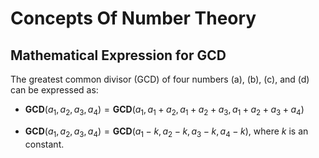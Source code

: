# Concepts Of Number Theory

## Mathematical Expression for GCD

The greatest common divisor (GCD) of four numbers \(a\), \(b\), \(c\), and \(d\) can be expressed as:


- $\textbf{GCD}(a_1, a_2, a_3, a_4) = \textbf{GCD}(a_1, a_1+a_2, a_1+a_2+a_3, a_1+a_2+a_3+a_4)$

- $\textbf{GCD}(a_1, a_2, a_3, a_4) = \textbf{GCD}(a_1 - k, a_2 - k, a_3 - k, a_4 - k)$, where $k$ is an constant.

